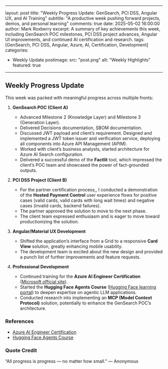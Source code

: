 
---
layout: post
title: "Weekly Progress Update: GenSearch, PCI DSS, Angular UX, and AI Training"
subtitle: "A productive week pushing forward projects, demos, and personal learning"
comments: true
date: 2025-05-02 16:00:00
author: Mark Roxberry
excerpt: A summary of key achievements this week, including GenSearch POC milestones, PCI DSS project advances, Angular UI improvements, and continued AI certification and research.
tags: [GenSearch, PCI DSS, Angular, Azure, AI, Certification, Development]
categories:
  - Weekly Update
postimage:
  src: "post.png"
  alt: "Weekly Highlights"
featured: true

---

## Weekly Progress Update

This week was packed with meaningful progress across multiple fronts:

1. **GenSearch POC (Client A)**
   - Advanced Milestone 2 (Knowledge Layer) and Milestone 3 (Generation Layer).
   - Delivered Decisions documentation, SBOM documentation.
   - Discussed JWT payload and client’s requirement. Designed and implemented a JWT token issuer and verification service, deploying all components into Azure API Management (APIM).
   - Worked with client’s business analysts, started architecture for Azure AI Search configuration.
   - Delivered a successful demo of the **Factlit** tool, which impressed the client’s POC team and showcased the power of fact-grounded outputs.

2. **PCI DSS Project (Client B)**
   - For the partner certification process,, I conducted a demonstration of the **Hosted Payment Control** user experience flows for positive cases (valid cards, valid cards with long wait times) and negative cases (invalid cards, backend failures).
   - The partner approved the solution to move to the next phase.
   - The client team expressed enthusiasm and is eager to move toward productionizing the solution.

3. **Angular/Material UX Development**
   - Shifted the application’s interface from a Grid to a responsive **Card View** solution, greatly enhancing mobile usability.
   - The development team is excited about the new design and provided a punch list of further improvements and feature requests.

4. **Professional Development**
   - Continued training for the **Azure AI Engineer Certification** ([Microsoft official site](https://learn.microsoft.com/en-us/credentials/certifications/azure-ai-engineer/?practice-assessment-type=certification)).
   - Started the **Hugging Face Agents Course** ([Hugging Face learning portal](https://huggingface.co/learn/agents-course/unit0/introduction)) to deepen expertise on agentic LLM applications.
   - Conducted research into implementing an **MCP (Model Context Protocol)** solution, potentially to enhance the GenSearch POC’s architecture.

### References

- [Azure AI Engineer Certification](https://learn.microsoft.com/en-us/credentials/certifications/azure-ai-engineer/?practice-assessment-type=certification)
- [Hugging Face Agents Course](https://huggingface.co/learn/agents-course/unit0/introduction)

### Quote Credit

“All progress is progress — no matter how small.” — Anonymous
